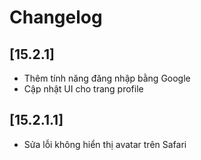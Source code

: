 # Changelog

## [15.2.1]
- Thêm tính năng đăng nhập bằng Google
- Cập nhật UI cho trang profile

## [15.2.1.1]
- Sửa lỗi không hiển thị avatar trên Safari